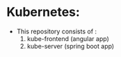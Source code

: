 # Kubernetes:
* This repository consists of :
   1) kube-frontend (angular app)
   2) kube-server (spring boot app)
   
